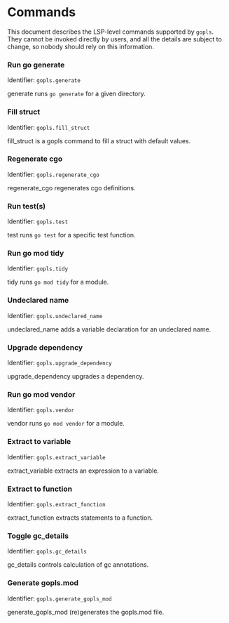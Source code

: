 # Commands

This document describes the LSP-level commands supported by `gopls`. They cannot be invoked directly by users, and all the details are subject to change, so nobody should rely on this information.

<!-- BEGIN Commands: DO NOT MANUALLY EDIT THIS SECTION -->
### **Run go generate**
Identifier: `gopls.generate`

generate runs `go generate` for a given directory.


### **Fill struct**
Identifier: `gopls.fill_struct`

fill_struct is a gopls command to fill a struct with default
values.


### **Regenerate cgo**
Identifier: `gopls.regenerate_cgo`

regenerate_cgo regenerates cgo definitions.


### **Run test(s)**
Identifier: `gopls.test`

test runs `go test` for a specific test function.


### **Run go mod tidy**
Identifier: `gopls.tidy`

tidy runs `go mod tidy` for a module.


### **Undeclared name**
Identifier: `gopls.undeclared_name`

undeclared_name adds a variable declaration for an undeclared
name.


### **Upgrade dependency**
Identifier: `gopls.upgrade_dependency`

upgrade_dependency upgrades a dependency.


### **Run go mod vendor**
Identifier: `gopls.vendor`

vendor runs `go mod vendor` for a module.


### **Extract to variable**
Identifier: `gopls.extract_variable`

extract_variable extracts an expression to a variable.


### **Extract to function**
Identifier: `gopls.extract_function`

extract_function extracts statements to a function.


### **Toggle gc_details**
Identifier: `gopls.gc_details`

gc_details controls calculation of gc annotations.


### **Generate gopls.mod**
Identifier: `gopls.generate_gopls_mod`

generate_gopls_mod (re)generates the gopls.mod file.


<!-- END Commands: DO NOT MANUALLY EDIT THIS SECTION -->
